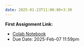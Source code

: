 ```yaml
---
date: 2025-01-23T11:00:00+3:30
---
```

**First Assignment Link:**
- [Colab Notebook](https://colab.research.google.com/drive/1B-6XMdJGuUcYLDMJwMHXc8lk2tLjO-Me?usp=sharing)
- Due Date: 2025-Feb-07 11:59pm